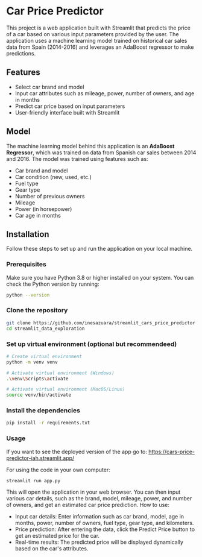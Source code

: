 # Car Price Predictor

This project is a web application built with Streamlit that predicts the price of a car based on various input parameters provided by the user. The application uses a machine learning model trained on historical car sales data from Spain (2014-2016) and leverages an AdaBoost regressor to make predictions.

## Features
- Select car brand and model
- Input car attributes such as mileage, power, number of owners, and age in months
- Predict car price based on input parameters
- User-friendly interface built with Streamlit

## Model
The machine learning model behind this application is an **AdaBoost Regressor**, which was trained on data from Spanish car sales between 2014 and 2016. The model was trained using features such as:
- Car brand and model
- Car condition (new, used, etc.)
- Fuel type
- Gear type
- Number of previous owners
- Mileage
- Power (in horsepower)
- Car age in months

## Installation

Follow these steps to set up and run the application on your local machine.

### Prerequisites

Make sure you have Python 3.8 or higher installed on your system. You can check the Python version by running:

```bash
python --version
```
### Clone the repository

```bash
git clone https://github.com/inesazuara/streamlit_cars_price_predictor
cd streamlit_data_exploration
```

### Set up virtual environment (optional but recommendeed)

```bash
# Create virtual environment
python -m venv venv

# Activate virtual environment (Windows)
.\venv\Scripts\activate

# Activate virtual environment (MacOS/Linux)
source venv/bin/activate
```

### Install the dependencies

```bash
pip install -r requirements.txt
```

### Usage

If you want to see the deployed version of the app go to: https://cars-price-predictor-iah.streamlit.app/

For using the code in your own computer:

```bash
streamlit run app.py
```
This will open the application in your web browser. You can then input various car details, such as the brand, model, mileage, power, and number of owners, and get an estimated car price prediction.
How to use:

- Input car details: Enter information such as car brand, model, age in months, power, number of owners, fuel type, gear type, and kilometers.
- Price prediction: After entering the data, click the Predict Price button to get an estimated price for the car.
- Real-time results: The predicted price will be displayed dynamically based on the car's attributes.
